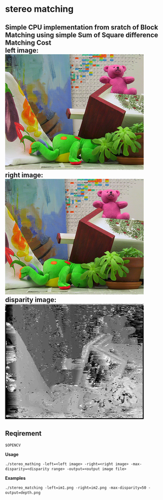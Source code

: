 stereo matching 
==========
Simple CPU implementation from sratch of Block Matching using simple Sum of Square difference Matching Cost  
left image:  
![image](im1.png)  
right image:  
![image](im2.png)  
disparity image:  
![image](depth.png)
---
## Reqirement 

    $OPENCV

**Usage**

    ./stereo_mathing -left=<left image> -right=<right image> -max-disparity=<disparity range> -output=<output image file> 

**Examples**

    ./stereo_matching -left=im1.png -right=im2.png -max-disparity=50 -output=depth.png 


